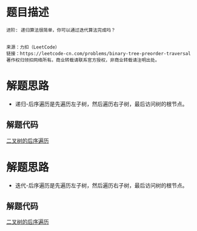 # 题目描述 

```
进阶: 递归算法很简单，你可以通过迭代算法完成吗？


来源：力扣（LeetCode）
链接：https://leetcode-cn.com/problems/binary-tree-preorder-traversal
著作权归领扣网络所有。商业转载请联系官方授权，非商业转载请注明出处。

```

# 解题思路
* 递归-后序遍历是先遍历左子树，然后遍历右子树，最后访问树的根节点。

## 解题代码

[二叉树的后序遍历](145-my.py)

# 解题思路
* 迭代-后序遍历是先遍历左子树，然后遍历右子树，最后访问树的根节点。


## 解题代码

[二叉树的后序遍历](145-ans.py)

 

 
